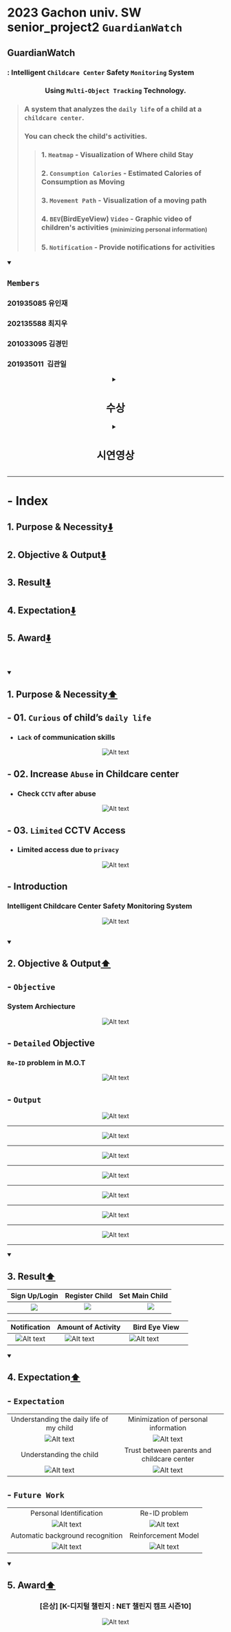 # 2023 Gachon univ. SW senior_project2 `GuardianWatch`
## GuardianWatch
### : Intelligent `Childcare Center` Safety `Monitoring` System
<div align=center>

### Using `Multi-Object Tracking` Technology.
</div>

> ### A system that analyzes the `daily life` of a child at a `childcare center`.
> ### You can check the child's activities. <br>
>> ### 1. `Heatmap` - Visualization of Where child Stay <br> 
>> ### 2. `Consumption Calories` - Estimated Calories of Consumption as Moving <br> 
>> ### 3. `Movement Path` - Visualization of a moving path <br> 
>> ### 4. `BEV`(**B**ird**E**ye**V**iew) `Video` - Graphic video of children's activities <sub>**(minimizing personal information)**</sub> <br> 
>> ### 5. `Notification` - Provide notifications for activities

<details open>
<summary><b>

## `Members`

</b></summary>
<b> 
### 201935085 유인재 <br> 
### 202135588 최지우 <br> 
### 201033095 김경민 <br> 
### 201935011 &nbsp;김관일 
</b>
</details>

<div align=center>

<details>
<summary>

# `수상`

</summary>

### [은상] [K-디지털 챌린지 : NET 챌린지 캠프 시즌10]
![Alt text](assets/image-31.png)

</details>

<details>
<summary>

# `시연영상`

</summary>

[![시연영상](https://img.youtube.com/vi/SQucFY-N1go/0.jpg)](https://www.youtube.com/watch?v=SQucFY-N1go)

</details>

</div>

***
# - Index
## 1. Purpose & Necessity[⬇️](https://github.com/sts07142/senior_project?tab=readme-ov-file#1-purpose--necessity%EF%B8%8F-1)
## 2. Objective & Output[⬇️](https://github.com/sts07142/senior_project?tab=readme-ov-file#2-objective--output%EF%B8%8F-1)
## 3. Result[⬇️](https://github.com/sts07142/senior_project?tab=readme-ov-file#3-result%EF%B8%8F-1)
## 4. Expectation[⬇️](https://github.com/sts07142/senior_project?tab=readme-ov-file#4-expectation%EF%B8%8F-1)
## 5. Award[⬇️](https://github.com/sts07142/senior_project?tab=readme-ov-file#5-award%EF%B8%8F-1)

<br>
<br>

<details open>
<summary>

## 1. Purpose & Necessity[⬆️](https://github.com/sts07142/senior_project?tab=readme-ov-file#--index)

</summary>

## - 01. `Curious` of child’s `daily life`
* ### `Lack` of communication skills

<div align=center>

![Alt text](assets/image-10.png)

</div>

## - 02. Increase `Abuse` in Childcare center
* ### Check `CCTV` after abuse

<div align=center>

![Alt text](assets/image-11.png)

</div>

## - 03. `Limited` CCTV Access
* ### Limited access due to `privacy` 

<div align=center>

![Alt text](assets/image-12.png)

</div>

## - Introduction
### Intelligent Childcare Center Safety Monitoring System

<div align=center>

![Alt text](assets/image-6.png)
</div>

<br>

</details>
<details open>
<summary>

## 2. Objective & Output[⬆️](https://github.com/sts07142/senior_project?tab=readme-ov-file#--index)

</summary>

## - `Objective`
### System Archiecture
<div align=center>

![Alt text](assets/image-7.png)

</div>

## - `Detailed` Objective
### `Re-ID` problem in M.O.T
<div align=center>

![Alt text](assets/image-8.png)

</div>

## - `Output`
<div align=center>

![Alt text](assets/image-9.png)

<hr>

![Alt text](assets/image-13.png)

<hr>

![Alt text](assets/image-14.png)

<hr>

![Alt text](assets/image-15.png)

<hr>

![Alt text](assets/image-16.png)

<hr>

![Alt text](assets/image-17.png)

<hr>

![Alt text](assets/image-18.png)

<hr>

</div>

</details>
<details open>
<summary>

## 3. Result[⬆️](https://github.com/sts07142/senior_project?tab=readme-ov-file#--index)

</summary>

|Sign Up/Login            |Register Child              |Set Main Child            |
|:-----------------------:|:--------------------------:|:------------------------:|
|<img src="assets/1.gif"/>|&nbsp;<img src="assets/2.gif"/>&nbsp;&nbsp;   |&nbsp;&nbsp;&nbsp;&nbsp;&nbsp;&nbsp;&nbsp;&nbsp;&nbsp;&nbsp;<img src="assets/3.gif"/>&nbsp;&nbsp;|

|      Notification       |      Amount of Activity    |      Bird Eye View       |
|:-----------------------:|:--------------------------:|:------------------------:|
|![Alt text](assets/4.gif)|&nbsp;![Alt text](assets/5.gif)  &nbsp;&nbsp;&nbsp;&nbsp;&nbsp;&nbsp;&nbsp;&nbsp;&nbsp;&nbsp; |&nbsp;![Alt text](assets/6.gif) &nbsp;&nbsp;&nbsp;&nbsp;&nbsp;&nbsp;&nbsp;&nbsp;&nbsp;&nbsp;&nbsp;&nbsp;&nbsp;|

</details>
<details open>
<summary>

## 4. Expectation[⬆️](https://github.com/sts07142/senior_project?tab=readme-ov-file#--index)

</summary>

## - `Expectation`

<div align=center>

|||
|:--------------------------------------:|:----------------------------------------:|
|Understanding the daily life of my child|Minimization of personal information      |
|![Alt text](assets/image-23.png)        |![Alt text](assets/image-24.png)          |
|Understanding the child                 |Trust between parents and childcare center|
|![Alt text](assets/image-25.png)        |![Alt text](assets/image-26.png)          |

</div>

## - `Future Work`

<div align=center>

|||
|:------------------------------:|:------------------------------:|
|Personal Identification         |Re-ID problem                   |
|![Alt text](assets/image-27.png)|![Alt text](assets/image-28.png)|
|Automatic background recognition|Reinforcement Model             |
|![Alt text](assets/image-29.png)|![Alt text](assets/image-30.png)|

</div>

</details>
<details open>
<summary>

## 5. Award[⬆️](https://github.com/sts07142/senior_project?tab=readme-ov-file#--index)

</summary>

<div align=center>

### [은상] [K-디지털 챌린지 : NET 챌린지 캠프 시즌10]
![Alt text](assets/image-31.png)

</div>

</details>